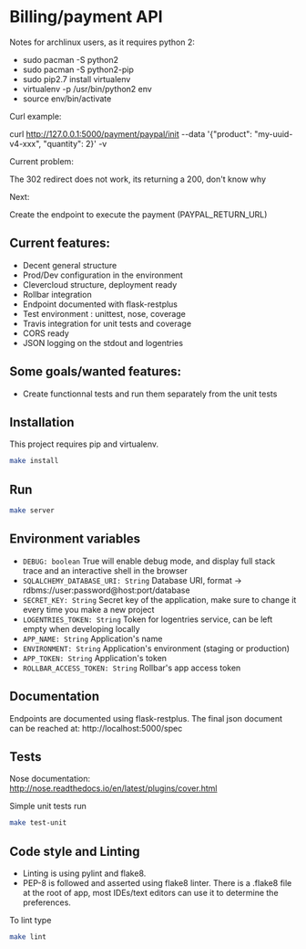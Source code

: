 # Billing/payment API

Notes for archlinux users, as it requires python 2:

 * sudo pacman -S python2
 * sudo pacman -S python2-pip
 * sudo pip2.7 install virtualenv
 * virtualenv -p /usr/bin/python2 env
 * source env/bin/activate


Curl example:

curl http://127.0.0.1:5000/payment/paypal/init --data '{"product": "my-uuid-v4-xxx", "quantity": 2}' -v


Current problem:

The 302 redirect does not work, its returning a 200, don't know why


Next:

Create the endpoint to execute the payment (PAYPAL_RETURN_URL)

## Current features:

 * Decent general structure
 * Prod/Dev configuration in the environment
 * Clevercloud structure, deployment ready
 * Rollbar integration
 * Endpoint documented with flask-restplus
 * Test environment : unittest, nose, coverage
 * Travis integration for unit tests and coverage
 * CORS ready
 * JSON logging on the stdout and logentries

## Some goals/wanted features:

 * Create functionnal tests and run them separately from the unit tests

## Installation

This project requires pip and virtualenv.
```bash
make install
```

## Run
```bash
make server
```

## Environment variables

 * `DEBUG: boolean` True will enable debug mode, and display full stack trace and an interactive shell in the browser
 * `SQLALCHEMY_DATABASE_URI: String` Database URI, format -> rdbms://user:password@host:port/database
 * `SECRET_KEY: String` Secret key of the application, make sure to change it every time you make a new project
 * `LOGENTRIES_TOKEN: String` Token for logentries service, can be left empty when developing locally
 * `APP_NAME: String` Application's name
 * `ENVIRONMENT: String` Application's environment (staging or production)
 * `APP_TOKEN: String` Application's token
 * `ROLLBAR_ACCESS_TOKEN: String` Rollbar's app access token

## Documentation

Endpoints are documented using flask-restplus.
The final json document can be reached at: http://localhost:5000/spec

## Tests

 Nose documentation: http://nose.readthedocs.io/en/latest/plugins/cover.html

 Simple unit tests run
```bash
make test-unit
```

## Code style and Linting

 * Linting is using pylint and flake8.
 * PEP-8 is followed and asserted using flake8 linter. There is a .flake8 file at the root of app, most IDEs/text editors can use it to determine the preferences.

 To lint type
```bash
make lint
```
